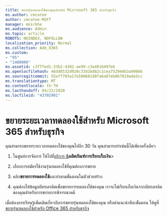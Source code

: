 ```yaml
---
title: ขยายรุ่นทดลองใช้ของคุณสําหรับ Microsoft 365 สําหรับธุรกิจ
ms.author: cmcatee
author: cmcatee-MSFT
manager: mnirkhe
ms.audience: Admin
ms.topic: article
ROBOTS: NOINDEX, NOFOLLOW
localization_priority: Normal
ms.collection: Adm_O365
ms.custom:
- "95"
- "1400006"
ms.assetid: c3fffed1-33b2-4382-ae99-c3a4816497e6
ms.openlocfilehash: 46dd8532d920c33d2bd82c1cea752944b3a99866
ms.sourcegitcommit: 55eff703a17e500681d8fa6a87eb067019ade3cc
ms.translationtype: MT
ms.contentlocale: th-TH
ms.lasthandoff: 04/22/2020
ms.locfileid: "43702901"
---
```

# <a name="extend-your-trial-for-microsoft-365-for-business"></a>ขยายระยะเวลาทดลองใช้สําหรับ Microsoft 365 สําหรับธุรกิจ

คุณสามารถขยายระยะเวลาทดลองใช้ของคุณไปอีก 30 วัน คุณสามารถทําเช่นนี้ได้เพียงครั้งเดียว
  
1. ในศูนย์การจัดการ ให้ไปที่[บริการ &](https://portal.office.com/adminportal/home#/subscriptions)**ผลิตภัณฑ์การเรียกเก็บเงิน**\>

2. เลือกการสมัครใช้งานรุ่นทดลองใช้ที่คุณต้องการขยาย

3. คลิก**ขยายการทดลองใช้**และทําตามขั้นตอนในตัวช่วยสร้าง

4. คุณต้องให้ข้อมูลบัตรเครดิตเพื่อขยายการทดลองใช้ของคุณ เราจะไม่เรียกเก็บเงินจากบัตรเครดิตของคุณสําหรับการขยายการพิจารณาคดี

เมื่อต้องการเรียนรู้เพิ่มเติมเกี่ยวกับการขยายรุ่นทดลองใช้ของคุณ หรือคําแนะนําทีละขั้นตอน ให้ดูที่[ขยายรุ่นทดลองใช้สําหรับ Office 365 สําหรับธุรกิจ](https://docs.microsoft.com/microsoft-365/commerce/extend-your-trial)
